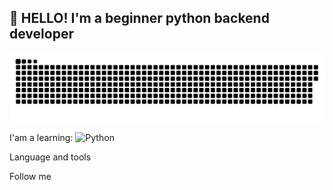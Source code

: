 ## 👋 HELLO! I'm a beginner python backend developer

[![Header](https://github.com/lev1nzz/lev1nzz/blob/main/assets/github-snake.svg)](https://github.com/lev1nzz/all-sorts-of-programs)


I'am a learning:
![Python]( https://img.shields.io/badge/%20python-00FFFF)

Language and tools

Follow me